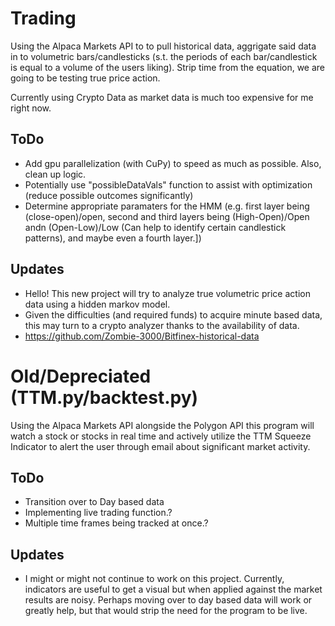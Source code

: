 # Trading
Using the Alpaca Markets API to to pull historical data, aggrigate said data in to
volumetric bars/candlesticks (s.t. the periods of each bar/candlestick is equal to a
volume of the users liking). Strip time from the equation, we are going to be testing
true price action.

Currently using Crypto Data as market data is much too expensive for me right now.

## ToDo
* Add gpu parallelization (with CuPy) to speed as much as possible. Also, clean up logic.
* Potentially use "possibleDataVals" function to assist with optimization (reduce possible outcomes significantly)
* Determine appropriate paramaters for the HMM (e.g. first layer being (close-open)/open, second and third layers being (High-Open)/Open andn (Open-Low)/Low (Can help to identify certain candlestick patterns), and maybe even a fourth layer.])

## Updates
* Hello! This new project will try to analyze true volumetric price action data using a hidden markov model.
* Given the difficulties (and required funds) to acquire minute based data, this may turn to a crypto analyzer thanks to the availability of data. 
* https://github.com/Zombie-3000/Bitfinex-historical-data

# Old/Depreciated (TTM.py/backtest.py)

Using the Alpaca Markets API alongside the Polygon API this program will watch a stock or stocks in real time and actively utilize the TTM Squeeze Indicator to alert the user through email about significant market activity.

## ToDo
* Transition over to Day based data
* Implementing live trading function.?
* Multiple time frames being tracked at once.?

## Updates
* I might or might not continue to work on this project. Currently, indicators are useful to get a visual but when applied against the market results are noisy.
Perhaps moving over to day based data will work or greatly help, but that would strip the need for the program to be live.


